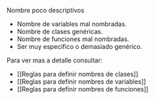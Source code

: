 Nombre poco descriptivos 

* Nombre de variables mal nombradas.
* Nombre de clases genéricas.
* Nombre de funciones mal nombradas.
* Ser muy especifico o demasiado genérico. 

Para ver mas a detalle consultar:
* [[Reglas para definir nombres de clases]]
* [[Reglas para definir nombres de variables]]
* [[Reglas para definir nombres de funciones]]